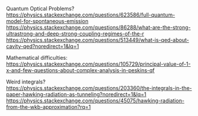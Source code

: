 Quantum Optical Problems?  
https://physics.stackexchange.com/questions/623586/full-quantum-model-for-spontaneous-emission  
https://physics.stackexchange.com/questions/86288/what-are-the-strong-ultrastrong-and-deep-strong-coupling-regimes-of-the-r  
https://physics.stackexchange.com/questions/513449/what-is-qed-about-cavity-qed?noredirect=1&lq=1  

Mathematical difficulties:  
https://physics.stackexchange.com/questions/105729/principal-value-of-1-x-and-few-questions-about-complex-analysis-in-peskins-qf

Weird integrals?  
https://physics.stackexchange.com/questions/203360/the-integrals-in-the-paper-hawking-radiation-as-tunneling?noredirect=1&lq=1  
https://physics.stackexchange.com/questions/45075/hawking-radiation-from-the-wkb-approximation?rq=1

